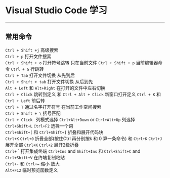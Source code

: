 # Visual Studio Code 学习
---
## 常用命令
`Ctrl + Shift +j` 高级搜索  
`Ctrl + p` 打开文件搜索  
`Ctrl + Shift + o` 打开符号跳转 只在当前文件
`Ctrl + Shift + p` 当前编辑器命令
`Ctrl + G` 行跳转  
`Ctrl + Tab` 打开文件切换 从先到后  
`Ctrl + Shift + tab` 打开文件切换 从后到先  
`Alt + Left` 和  `Alt+Right` 在打开的文件中左右切换  
`Ctrl + Click` 跳转到定义  和 `Ctrl + Alt + Click` 新窗口打开定义  `Ctrl + K` 和 `Ctrl + Left` 前后转  
`Ctrl + T` 通过名字打开符号 在当前工作空间搜索  
`Ctrl + Shift + \` 括号匹配  
`Ctrl + Click ` 列模式选择  `Ctrl+Alt+Down` or `Ctrl+Alt+Up` 列选择   
`Ctrl+Shift+L` `Ctrl+F2`  选择一个词  
`Ctrl+Shift+[` 和 `Ctrl+Shift+]` 折叠和展开代码块        
`Ctrl+K` `Ctrl+0` 折叠全部(按住Ctrl 再分别按k 和 0 算一条命令)  和 `Ctrl+K` `Ctrl+J` 展开全部 `Ctrl+K` `Ctrl+2` 展开2级折叠       
`Ctrl+` \`   打开集成终端  `Ctrl+Ins` and `Shift+Ins` 和 `Ctrl+Shift+C` and `Ctrl+Shift+V` 在终端复制粘贴     
`Ctrl+-` 和  `Ctrl+=` 缩小 放大      
`Alt+F12`  临时预览函数定义